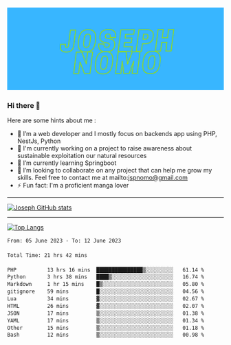 ![Banner of my profile!](/Joseph_NOMO.png "Banner")

### Hi there 👋

Here are some hints about me :

- 🔭 I’m a web developer and I mostly focus on backends app using PHP, NestJs, Python
- 🦁 I'm currently working on a project to raise awareness about sustainable exploitation our natural resources
- 🌱 I’m currently learning Springboot
- 👯 I’m looking to collaborate on any project that can help me grow my skills. Feel free to contact me at mailto:jspnomo@gmail.com
- ⚡ Fun fact: I'm a proficient manga lover

---

[![Joseph GitHub stats](https://github-readme-stats-seven-sigma-53.vercel.app/api?username=Jspascal)](https://github.com/Jspascal/github-readme-stats)

---

[![Top Langs](https://github-readme-stats-seven-sigma-53.vercel.app/api/top-langs/?username=Jspascal&layout=compact)](https://github.com/Jspascal/github-readme-stats)

<!--START_SECTION:waka-->

```txt
From: 05 June 2023 - To: 12 June 2023

Total Time: 21 hrs 42 mins

PHP          13 hrs 16 mins  ███████████████▒░░░░░░░░░   61.14 %
Python       3 hrs 38 mins   ████▒░░░░░░░░░░░░░░░░░░░░   16.74 %
Markdown     1 hr 15 mins    █▒░░░░░░░░░░░░░░░░░░░░░░░   05.80 %
gitignore    59 mins         █░░░░░░░░░░░░░░░░░░░░░░░░   04.56 %
Lua          34 mins         ▓░░░░░░░░░░░░░░░░░░░░░░░░   02.67 %
HTML         26 mins         ▓░░░░░░░░░░░░░░░░░░░░░░░░   02.07 %
JSON         17 mins         ▒░░░░░░░░░░░░░░░░░░░░░░░░   01.38 %
YAML         17 mins         ▒░░░░░░░░░░░░░░░░░░░░░░░░   01.34 %
Other        15 mins         ▒░░░░░░░░░░░░░░░░░░░░░░░░   01.18 %
Bash         12 mins         ▒░░░░░░░░░░░░░░░░░░░░░░░░   00.98 %
```

<!--END_SECTION:waka-->
